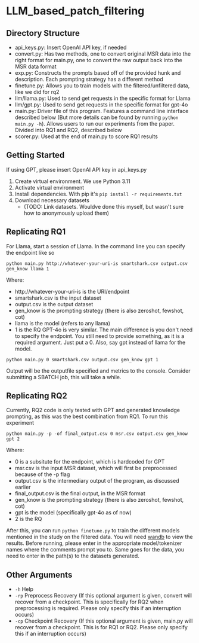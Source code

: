 # LLM_based_patch_filtering

## Directory Structure
* api_keys.py: Insert OpenAI API key, if needed
* convert.py: Has two methods, one to convert original MSR data into the right format for main.py, one to convert the raw output back into the MSR data format
* exp.py: Constructs the prompts based off of the provided hunk and description. Each prompting strategy has a different method
* finetune.py: Allows you to train models with the filtered/unfiltered data, like we did for rq2
* llm/llama.py: Used to send get requests in the specific format for Llama
* llm/gpt.py: Used to send get requests in the specific format for gpt-4o
* main.py: Driver file of this program. Features a command line interface described below (But more details can be found by running ```python main.py -h```). Allows users to run our experiments from the paper. Divided into RQ1 and RQ2, described below
* scorer.py: Used at the end of main.py to score RQ1 results

## Getting Started
If using GPT, please insert OpenAI API key in api_keys.py

1. Create virtual environment. We use Python 3.11
2. Activate virtual environment
3. Install dependencies. With pip it's ```pip install -r requirements.txt```
4. Download necessary datasets
   * (TODO: Link datasets. Wouldve done this myself, but wasn't sure how to anonymously upload them)
## Replicating RQ1
For Llama, start a session of Llama. In the command line you can specify the endpoint like so
```
python main.py http://whatever-your-uri-is smartshark.csv output.csv gen_know llama 1
```
Where:
  * http://whatever-your-uri-is is the URI/endpoint
  * smartshark.csv is the input dataset
  * output.csv is the output dataset
  * gen_know is the prompting strategy (there is also zeroshot, fewshot, cot)
  * llama is the model (refers to any llama)
  * 1 is the RQ
GPT-4o is very similar. The main difference is you don't need to specify the endpoint. You still need to provide something, as it is a required argument. Just put a 0. Also, say gpt instead of llama for the model.
```
python main.py 0 smartshark.csv output.csv gen_know gpt 1
```
Output will be the outputfile specified and metrics to the console. Consider submitting a SBATCH job, this will take a while.

## Replicating RQ2
Currently, RQ2 code is only tested with GPT and generated knowledge prompting, as this was the best combination from RQ1.
To run this experiment
```
python main.py -p -of final_output.csv 0 msr.csv output.csv gen_know gpt 2
```
Where:
  * 0 is a subsitute for the endpoint, which is hardcoded for GPT
  * msr.csv is the input MSR dataset, which will first be preprocessed because of the -p flag
  * output.csv is the intermediary output of the program, as discussed earlier
  * final_output.csv is the final output, in the MSR format
  * gen_know is the prompting strategy (there is also zeroshot, fewshot, cot)
  * gpt is the model (specifically gpt-4o as of now)
  * 2 is the RQ

After this, you can run ```python finetune.py``` to train the different models mentioned in the study on the filtered data. You will need [wandb](https://docs.wandb.ai/quickstart/) to view the results. Before running, please enter in the appropriate model/tokenizer names where the comments prompt you to. Same goes for the data, you need to enter in the path(s) to the datasets generated.

## Other Arguments
* ```-h``` Help
* ```-rp``` Preprocess Recovery (If this optional argument is given, convert will recover from a checkpoint. This is specifically for RQ2 when preprocessing is required. Please only specify this if an interruption occurs)
* ```-cp``` Checkpoint Recovery (If this optional argument is given, main.py will recover from a checkpoint. This is for RQ1 or RQ2. Please only specify this if an interruption occurs)
